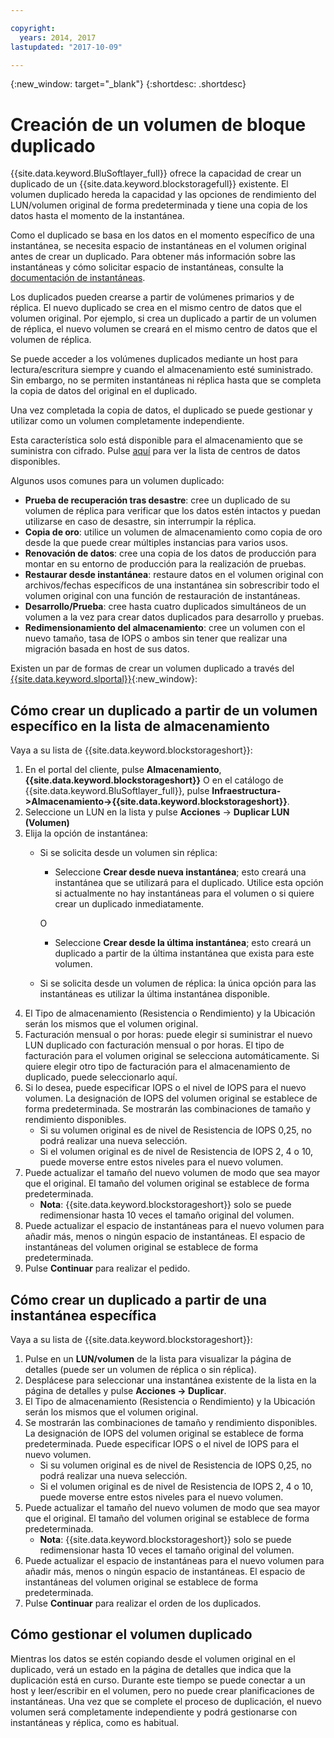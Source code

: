 ```yaml
---

copyright:
  years: 2014, 2017
lastupdated: "2017-10-09"

---
```

{:new_window: target="_blank"}
{:shortdesc: .shortdesc}

# Creación de un volumen de bloque duplicado

{{site.data.keyword.BluSoftlayer_full}} ofrece la capacidad de crear un duplicado de un {{site.data.keyword.blockstoragefull}} existente. El volumen duplicado hereda la capacidad y las opciones de rendimiento del LUN/volumen original de forma predeterminada y tiene una copia de los datos hasta el momento de la instantánea.   

Como el duplicado se basa en los datos en el momento específico de una instantánea, se necesita espacio de instantáneas en el volumen original antes de crear un duplicado.  Para obtener más información sobre las instantáneas y cómo solicitar espacio de instantáneas, consulte la [documentación de instantáneas](snapshots.html).  

Los duplicados pueden crearse a partir de volúmenes primarios y de réplica. El nuevo duplicado se crea en el mismo centro de datos que el volumen original.  Por ejemplo, si crea un duplicado a partir de un volumen de réplica, el nuevo volumen se creará en el mismo centro de datos que el volumen de réplica.    

Se puede acceder a los volúmenes duplicados mediante un host para lectura/escritura siempre y cuando el almacenamiento esté suministrado. Sin embargo, no se permiten instantáneas ni réplica hasta que se completa la copia de datos del original en el duplicado. 

Una vez completada la copia de datos, el duplicado se puede gestionar y utilizar como un volumen completamente independiente. 

Esta característica solo está disponible para el almacenamiento que se suministra con cifrado. Pulse [aquí](new-ibm-block-and-file-storage-location-and-features.html) para ver la lista de centros de datos disponibles. 

Algunos usos comunes para un volumen duplicado:
- **Prueba de recuperación tras desastre**: cree un duplicado de su volumen de réplica para verificar que los datos estén intactos y puedan utilizarse en caso de desastre, sin interrumpir la réplica. 
- **Copia de oro**: utilice un volumen de almacenamiento como copia de oro desde la que puede crear múltiples instancias para varios usos. 
- **Renovación de datos**: cree una copia de los datos de producción para montar en su entorno de producción para la realización de pruebas. 
- **Restaurar desde instantánea**: restaure datos en el volumen original con archivos/fechas específicos de una instantánea sin sobrescribir todo el volumen original con una función de restauración de instantáneas. 
- **Desarrollo/Prueba**: cree hasta cuatro duplicados simultáneos de un volumen a la vez para crear datos duplicados para desarrollo y pruebas. 
- **Redimensionamiento del almacenamiento**: cree un volumen con el nuevo tamaño, tasa de IOPS o ambos sin tener que realizar una migración basada en host de sus datos.  
	

Existen un par de formas de crear un volumen duplicado a través del [{{site.data.keyword.slportal}}](https://control.softlayer.com/){:new_window}: 

## Cómo crear un duplicado a partir de un volumen específico en la lista de almacenamiento

Vaya a su lista de {{site.data.keyword.blockstorageshort}}:

1. En el portal del cliente, pulse **Almacenamiento**, **{{site.data.keyword.blockstorageshort}}** O en el catálogo de {{site.data.keyword.BluSoftlayer_full}}, pulse **Infraestructura->Almacenamiento->{{site.data.keyword.blockstorageshort}}**. 
2. Seleccione un LUN en la lista y pulse **Acciones** -> **Duplicar LUN (Volumen)** 
3. Elija la opción de instantánea: 
    - Si se solicita desde un volumen sin réplica:
      - Seleccione **Crear desde nueva instantánea**; esto creará una instantánea que se utilizará para el duplicado. Utilice esta opción si actualmente no hay instantáneas para el volumen o si quiere crear un duplicado inmediatamente.
    
      O 
      - Seleccione **Crear desde la última instantánea**; esto creará un duplicado a partir de la última instantánea que exista para este volumen. 
    - Si se solicita desde un volumen de réplica: la única opción para las instantáneas es utilizar la última instantánea disponible. 
4. El Tipo de almacenamiento (Resistencia o Rendimiento) y la Ubicación serán los mismos que el volumen original.
5. Facturación mensual o por horas: puede elegir si suministrar el nuevo LUN duplicado con facturación mensual o por horas.  El tipo de facturación para el volumen original se selecciona automáticamente. Si quiere elegir otro tipo de facturación para el almacenamiento de duplicado, puede seleccionarlo aquí. 
5. Si lo desea, puede especificar IOPS o el nivel de IOPS para el nuevo volumen. La designación de IOPS del volumen original se establece de forma predeterminada. Se mostrarán las combinaciones de tamaño y rendimiento disponibles.
    - Si su volumen original es de nivel de Resistencia de IOPS 0,25, no podrá realizar una nueva selección. 
    - Si el volumen original es de nivel de Resistencia de IOPS 2, 4 o 10, puede moverse entre estos niveles para el nuevo volumen. 
6. Puede actualizar el tamaño del nuevo volumen de modo que sea mayor que el original. El tamaño del volumen original se establece de forma predeterminada. 
    - **Nota**: {{site.data.keyword.blockstorageshort}} solo se puede redimensionar hasta 10 veces el tamaño original del volumen. 
7. Puede actualizar el espacio de instantáneas para el nuevo volumen para añadir más, menos o ningún espacio de instantáneas. El espacio de instantáneas del volumen original se establece de forma predeterminada. 
8. Pulse **Continuar** para realizar el pedido. 



## Cómo crear un duplicado a partir de una instantánea específica

Vaya a su lista de {{site.data.keyword.blockstorageshort}}:

1. Pulse en un **LUN/volumen** de la lista para visualizar la página de detalles (puede ser un volumen de réplica o sin réplica). 
2. Desplácese para seleccionar una instantánea existente de la lista en la página de detalles y pulse **Acciones -> Duplicar**.   
3. El Tipo de almacenamiento (Resistencia o Rendimiento) y la Ubicación serán los mismos que el volumen original. 
4. Se mostrarán las combinaciones de tamaño y rendimiento disponibles. La designación de IOPS del volumen original se establece de forma predeterminada. Puede especificar IOPS o el nivel de IOPS para el nuevo volumen. 
    - Si su volumen original es de nivel de Resistencia de IOPS 0,25, no podrá realizar una nueva selección. 
    - Si el volumen original es de nivel de Resistencia de IOPS 2, 4 o 10, puede moverse entre estos niveles para el nuevo volumen. 
5. Puede actualizar el tamaño del nuevo volumen de modo que sea mayor que el original. El tamaño del volumen original se establece de forma predeterminada. 
    - **Nota**: {{site.data.keyword.blockstorageshort}} solo se puede redimensionar hasta 10 veces el tamaño original del volumen. 
6. Puede actualizar el espacio de instantáneas para el nuevo volumen para añadir más, menos o ningún espacio de instantáneas. El espacio de instantáneas del volumen original se establece de forma predeterminada. 
7. Pulse **Continuar** para realizar el orden de los duplicados. 


## Cómo gestionar el volumen duplicado

Mientras los datos se estén copiando desde el volumen original en el duplicado, verá un estado en la página de detalles que indica que la duplicación está en curso. Durante este tiempo se puede conectar a un host y leer/escribir en el volumen, pero no puede crear planificaciones de instantáneas. Una vez que se complete el proceso de duplicación, el nuevo volumen será completamente independiente y podrá gestionarse con instantáneas y réplica, como es habitual. 
